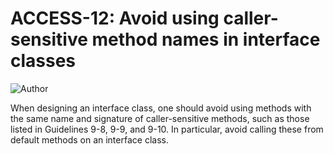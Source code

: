 # ACCESS-12: Avoid using caller-sensitive method names in interface classes
![Author](https://img.shields.io/badge/Author-Oracle-blue.svg)


When designing an interface class, one should avoid using methods with the same name and signature of caller-sensitive methods, such as those listed in Guidelines 9-8, 9-9, and 9-10. In particular, avoid calling these from default methods on an interface class.
